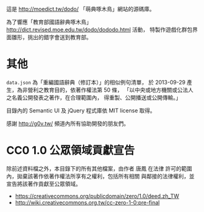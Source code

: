 這是 <http://moedict.tw/dodo/> 「萌典啄木鳥」網站的源碼庫。

為了響應「教育部國語辭典啄木鳥」 <http://dict.revised.moe.edu.tw/dodo/dododo.html> 活動，
特製作遊戲化群包界面雛形，挑出的錯字會送到教育部。

# 其他

`data.json` 為「重編國語辭典（修訂本）」的相似例句清單，
於 2013-09-29 產生，為非營利之教育目的，依著作權法第 50 條，
「以中央或地方機關或公法人之名義公開發表之著作，在合理範圍內，
得重製、公開播送或公開傳輸。」

目錄內的 Semantic UI 及 jQuery 程式庫依 MIT license 取得。

感謝 http://g0v.tw/ 頻道內所有協助開發的朋友們。

# CC0 1.0 公眾領域貢獻宣告

除前述資料檔之外，本目錄下的所有其他檔案，由作者 唐鳳 在法律
許可的範圍內，拋棄該著作依著作權法所享有之權利，包括所有相關
與鄰接的法律權利，並宣告將該著作貢獻至公眾領域。

* <https://creativecommons.org/publicdomain/zero/1.0/deed.zh_TW>
* <http://wiki.creativecommons.org.tw/cc-zero-1-0:pre-final>
